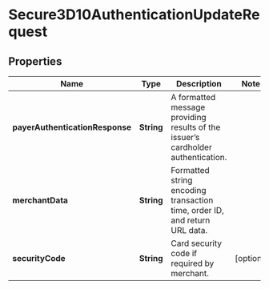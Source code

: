 

# Secure3D10AuthenticationUpdateRequest

## Properties

Name | Type | Description | Notes
------------ | ------------- | ------------- | -------------
**payerAuthenticationResponse** | **String** | A formatted message providing results of the issuer’s cardholder authentication. | 
**merchantData** | **String** | Formatted string encoding transaction time, order ID, and return URL data. | 
**securityCode** | **String** | Card security code if required by merchant. |  [optional]



